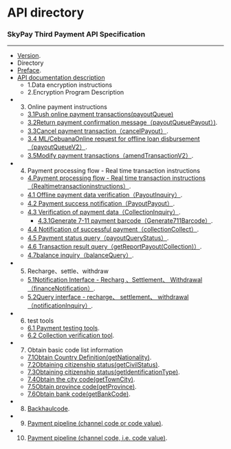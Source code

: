 # API directory
###   SkyPay Third Payment API Specification
_________________
- [Version](./Version1.md).
- Directory
- [Preface](./preface.md).
- [API documentation description](./APIdocumentationdescription.md)
    - 1.Data encryption instructions
    - 2.Encryption Program Description
- 3. Online payment instructions
    - [3.1Push online payment transactions(payoutQueue)](./onlinepayment/payoutQueue.md)
    - [3.2Return payment confirmation message（payoutQueuePayout）)](./onlinepayment/payoutQueuePayout.md).
    - [3.3Cancel payment transaction（cancelPayout）](./onlinepayment/cancelPayout.md).
    - [3.4 ML/CebuanaOnline request for offline loan disbursement（payoutQueueV2）](./onlinepayment/payoutQueueV2.md).
    - [3.5Modify payment transactions（amendTransactionV2）](./onlinepayment/amendTransactionV2.md).
- 4. Payment processing flow - Real time transaction instructions
    - [4.Payment processing flow - Real time transaction instructions（Realtimetransactioninstructions）](./Offlinepayment/Realtimetransactioninstructions.md).
    - [4.1 Offline payment data verification（PayoutInquiry）](./Offlinepayment/PayoutInquiry.md).
	- [4.2 Payment success notification（PayoutPayout）](./Offlinepayment/PayoutPayout.md).
    - [4.3 Verification of payment data（CollectionInquiry）](./Offlinepayment/CollectionInquiry.md).
        - [4.3.1Generate 7-11 payment barcode（Generate711Barcode）](./Offlinepayment/Generate711Barcode.md).
    - [4.4 Notification of successful payment（collectionCollect）](./Offlinepayment/collectionCollect.md).
    - [4.5 Payment status query（payoutQueryStatus）](./Offlinepayment/payoutQueryStatus.md).
    - [4.6 Transaction result query（getReportPayout(Collection)）](./Offlinepayment/getReportPayout.md).
    - [4.7balance inquiry（balanceQuery）](./Offlinepayment/balanceQuery.md).
- 5. Recharge、settle、withdraw
    - [5.1Notification Interface - Recharg 、Settlement、 Withdrawal（financeNotification）](./Rechargebalancewithdrawal/financeNotification.md).
    - [5.2Query interface - recharge、 settlement、 withdrawal（notificationInquiry）](./Rechargebalancewithdrawal/notificationInquiry.md).
- 6. test tools
    - [6.1 Payment testing tools](./testtools/Collectionverificationtool.md).
    - [6.2 Collection verification tool](./testtools/Paymenttestingtools.md).
- 7. Obtain basic code list information
    - [7.1Obtain Country Definition(getNationality)](./Obtainbasiccodelistinformation/getNationality.md).
    - [7.2Obtaining citizenship status(getCivilStatus)](./Obtainbasiccodelistinformation/getCivilStatus.md).
    - [7.3Obtaining citizenship status(getIdentificationType)](./Obtainbasiccodelistinformation/getIdentificationType.md).
    - [7.4Obtain the city code(getTownCity)](./Obtainbasiccodelistinformation/getTownCity.md).
    - [7.5Obtain province code(getProvince)](./Obtainbasiccodelistinformation/getProvince.md).
    - [7.6Obtain bank code(getBankCode)](./Obtainbasiccodelistinformation/getBankCode.md).
- 8. [Backhaulcode](./Backpropagationmessagedefinition/Backpropagationmessagedefinition.md).
- 9. [Payment pipeline (channel code or code value)](./Paymentpipeline/Paymentpipeline.md).
- 10. [Payment pipeline (channel code, i.e. code value)](./Paymentpipeline/Paymentpipeline1.md).
